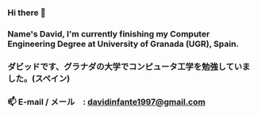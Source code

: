 ### Hi there 👋
### Name's David, I'm currently finishing my Computer Engineering Degree at University of Granada (UGR), Spain.
### ダビッドです、グラナダの大学でコンピュータ工学を勉強していました。(スペイン)
### 📫 E-mail / メール　: davidinfante1997@gmail.com



<!--
**davidinfante/davidinfante** is a ✨ _special_ ✨ repository because its `README.md` (this file) appears on your GitHub profile.

Here are some ideas to get you started:

- 🔭 I’m currently working on ...
- 🌱 I’m currently learning ...
- 👯 I’m looking to collaborate on ...
- 🤔 I’m looking for help with ...
- 💬 Ask me about ...
- 📫 How to reach me: ...
- 😄 Pronouns: ...
- ⚡ Fun fact: ...
-->
